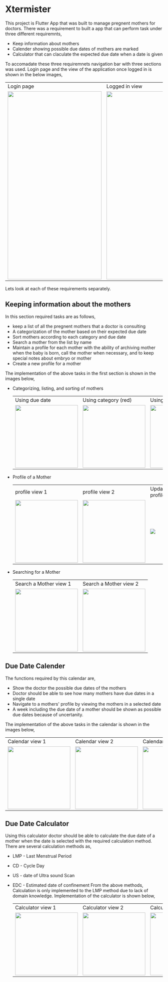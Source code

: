 # Xtermister

This project is Flutter App that was built to manage pregnent mothers for doctors. There was a requirement to built a app that can perform task under three different requiremnts,
* Keep information about mothers
* Calender showing possible due dates of mothers are marked
* Calculator that can claculate the expected due date when a date is given

To accomadate these three requiremnets navigation bar with three sections was used. Login page and the view of the application once logged in is shown in the below images,

  <table align>
    <tr>
      <td>Login page</td>
       <td>Logged in view</td>
    </tr>
    <tr>
      <td><image src = https://github.com/vihan125/Xtermister/blob/main/Demonstration/Images/log%20in.jpeg width="300" height="600"></td>
      <td><image src = https://github.com/vihan125/Xtermister/blob/main/Demonstration/Images/list.png width="300" height = "600"></td>
    </tr>
   </table>


Lets look at each of these requirements separately.

## Keeping information about the mothers

In this section required tasks are as follows,
* keep a list of all the pregnent mothers that a doctor is consulting
* A categorization of the mother based on their expected  due date
* Sort mothers according to each category and due date
* Search a mother from the list by name
* Maintain a profile for each mother with the ability of archiving mother when the baby is born, call the mother when necessary, and to keep special notes about embryo or mother
* Create a new profile for a mother

The implementation of the above tasks in the first section is shown in the images below,

* Categorizing, listing, and sorting of mothers
  <table>
    <tr>
      <td>Using due date</td>
      <td>Using category (red)</td>
      <td>Using category (orange)</td>
      <td>Using category (blue)</td>
    </tr>
    <tr>
      <td><image src = https://github.com/vihan125/Xtermister/blob/main/Demonstration/Images/list_sort.png width="200"></td>
      <td><image src = https://github.com/vihan125/Xtermister/blob/main/Demonstration/Images/red.png width="200"></td>
      <td><image src = https://github.com/vihan125/Xtermister/blob/main/Demonstration/Images/orange.png width="200"></td>
      <td><image src = https://github.com/vihan125/Xtermister/blob/main/Demonstration/Images/blue.png width="200"></td>
    </center>
   </table>

* Profile of a Mother
  <table>
    <tr>
      <td>profile view 1</td>
      <td>profile view 2</td>
      <td>Update profile</td>
      <td>Update confirmation</td>
    </tr>
    <tr>
      <td><image src = https://github.com/vihan125/Xtermister/blob/main/Demonstration/Images/patient_view.png width="200"></td>
      <td><image src = https://github.com/vihan125/Xtermister/blob/main/Demonstration/Images/patient_view_3.png width="200"></td>
      <td><image src = https://github.com/vihan125/Xtermister/blob/main/Demonstration/Images/update_patient.pngwidth="200"></td>
      <td><image src = https://github.com/vihan125/Xtermister/blob/main/Demonstration/Images/update_patient_2.png width="200"></td>
    </center>
   </table>
   
* Searching for a Mother
   <table>
    <tr>
      <td>Search a Mother view 1</td>
      <td>Search a Mother view 2</td>
    </tr>
    <tr>
      <td><image src = https://github.com/vihan125/Xtermister/blob/main/Demonstration/Images/search_patient.png width="200"></td>
      <td><image src = https://github.com/vihan125/Xtermister/blob/main/Demonstration/Images/search_patient_2.png width="200"></td>
    </center>
   </table>
   
## Due Date Calender

The functions required by this calendar are,
* Show the doctor the possible due dates of the mothers
* Doctor should be able to see how many mothers have due dates in a single date
* Navigate to a mothers' profile by viewing the mothers in a selected date
* A week including the due date of a mother should be shown as possible due dates because of uncertanity.

The implementation of the above tasks in the calendar is shown in the images below,

   <table>
    <tr>
      <td>Calendar view 1</td>
      <td>Calendar view 2</td>
      <td>Calendar view 3</td>
    </tr>
    <tr>
      <td><image src = https://github.com/vihan125/Xtermister/blob/main/Demonstration/Images/calender_1.png width="200"></td>
      <td><image src = https://github.com/vihan125/Xtermister/blob/main/Demonstration/Images/calender_2.png width="200"></td>
      <td><image src = https://github.com/vihan125/Xtermister/blob/main/Demonstration/Images/calender_2.png width="200"></td>
    </center>
   </table>

## Due Date Calculator

Using this calculator doctor should be able to calculate the due date of a mother when the date is selected with the required calculation method. There are several calculation methods as,
* LMP - Last Menstrual Period
* CD - Cycle Day
* US - date of Ultra sound Scan
* EDC - Estimated date of confinement
From the above methods, Calculation is only implemented to the LMP method due to lack of domain knowledge. Implementation of the calculator is shown below,

   <table>
    <tr>
      <td>Calculator view 1</td>
      <td>Calculator view 2</td>
      <td>Calculator view 2</td>
    </tr>
    <tr>
      <td><image src = https://github.com/vihan125/Xtermister/blob/main/Demonstration/Images/calculator_1.png width="200"></td>
      <td><image src = https://github.com/vihan125/Xtermister/blob/main/Demonstration/Images/calculator_2.png width="200"></td>
      <td><image src = https://github.com/vihan125/Xtermister/blob/main/Demonstration/Images/calculator_2.png width="200"></td>
    </center>
   </table>
 
